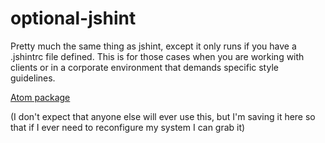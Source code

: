 # optional-jshint

Pretty much the same thing as jshint, except it only runs if you have a .jshintrc file defined.  This is for those cases when you are working with clients or in a corporate environment that demands specific style guidelines.

[Atom package](https://atom.io/packages/optional-jshint)

(I don't expect that anyone else will ever use this, but I'm saving it here so that if I ever need to reconfigure my system I can grab it)
